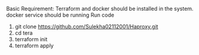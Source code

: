 Basic Requirement:
        Terraform and docker should be installed in the system.
        docker service should be running
Run code

1. git clone https://github.com/Sulekha02112001/Haproxy.git
2. cd tera
3. terraform init 
4. terraform apply
  
